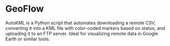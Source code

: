 # GeoFlow
 AutoKML is a Python script that automates downloading a remote CSV, converting it into a KML file with color-coded markers based on status, and uploading it to an FTP server. Ideal for visualizing remote data in Google Earth or similar tools.
